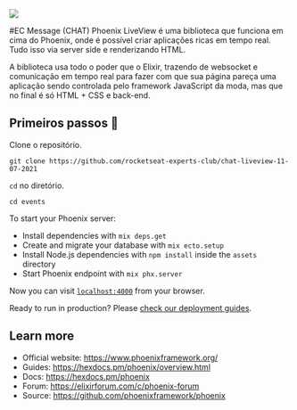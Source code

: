 <img src="https://storage.googleapis.com/golden-wind/experts-club/capa-github.svg" />

#EC Message (CHAT)
Phoenix LiveView é uma biblioteca que funciona em cima do Phoenix, onde é possível criar aplicações ricas em tempo real. Tudo isso via server side e renderizando HTML.

A biblioteca usa todo o poder que o Elixir, trazendo de websocket e comunicação em tempo real para fazer com que sua página pareça uma aplicação sendo controlada pelo framework JavaScript da moda, mas que no final é só HTML + CSS e back-end.

## Primeiros passos 🏁

Clone o repositório.

```terminal
git clone https://github.com/rocketseat-experts-club/chat-liveview-11-07-2021
```

`cd` no diretório.

```
cd events
```

To start your Phoenix server:

  * Install dependencies with `mix deps.get`
  * Create and migrate your database with `mix ecto.setup`
  * Install Node.js dependencies with `npm install` inside the `assets` directory
  * Start Phoenix endpoint with `mix phx.server`

Now you can visit [`localhost:4000`](http://localhost:4000) from your browser.

Ready to run in production? Please [check our deployment guides](https://hexdocs.pm/phoenix/deployment.html).

## Learn more

  * Official website: https://www.phoenixframework.org/
  * Guides: https://hexdocs.pm/phoenix/overview.html
  * Docs: https://hexdocs.pm/phoenix
  * Forum: https://elixirforum.com/c/phoenix-forum
  * Source: https://github.com/phoenixframework/phoenix
